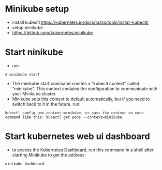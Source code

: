 # Minikube setup
- install kubectl https://kubernetes.io/docs/tasks/tools/install-kubectl/
- setup minikube
- https://github.com/kubernetes/minikube

# Start ninikube
- run
~~~~~
$ minikube start
~~~~~
- The minikube start command creates a "kubectl context" called "minikube". This context contains the configuration to communicate with your Minikube cluster.
- Minikube sets this context to default automatically, but if you need to switch back to it in the future, run:
~~~~~
kubectl config use-context minikube, or pass the context on each command like this: kubectl get pods --context=minikube.
~~~~~

# Start kubernetes web ui dashboard
- to access the Kubernetes Dashboard, run this command in a shell after starting Minikube to get the address:
~~~~~
minikube dashboard
~~~~~
